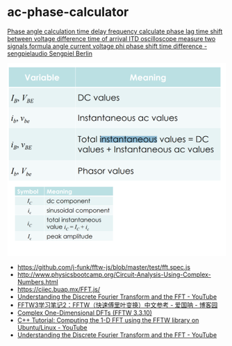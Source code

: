 # ac-phase-calculator
[Phase angle calculation time delay frequency calculate phase lag time shift between voltage difference time of arrival ITD oscilloscope measure two signals formula angle current voltage phi phase shift time difference - sengpielaudio Sengpiel Berlin](https://sengpielaudio.com/calculator-timedelayphase.htm)

![](./394358342-a2bef090-25ae-47ed-b524-299a000086f6.png)

- https://github.com/j-funk/fftw-js/blob/master/test/fft.spec.js
- http://www.physicsbootcamp.org/Circuit-Analysis-Using-Complex-Numbers.html
- https://ciiec.buap.mx/FFT.js/
- [Understanding the Discrete Fourier Transform and the FFT - YouTube](https://www.youtube.com/watch?v=QmgJmh2I3Fw)
- [FFTW3学习笔记2：FFTW（快速傅里叶变换）中文参考 - 爱国呐 - 博客园](https://www.cnblogs.com/aiguona/p/9407425.html)
- [Complex One-Dimensional DFTs (FFTW 3.3.10)](https://www.fftw.org/doc/Complex-One_002dDimensional-DFTs.html)
- [C++ Tutorial: Computing the 1-D FFT using the FFTW library on Ubuntu/Linux - YouTube](https://www.youtube.com/watch?v=CMyG4hsKCJo)
- [Understanding the Discrete Fourier Transform and the FFT - YouTube](https://www.youtube.com/watch?v=QmgJmh2I3Fw)
